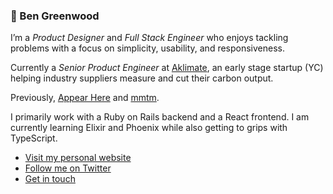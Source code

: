 ### 👋 Ben Greenwood

I’m a _Product Designer_ and _Full Stack Engineer_ who enjoys tackling problems with a focus on simplicity, usability, and responsiveness.

Currently a _Senior Product Engineer_ at [Aklimate](https://www.getaklimate.com), an early stage startup (YC) helping industry suppliers measure and cut their carbon output.

Previously, [Appear Here](https://appearhere.co.uk) and [mmtm](https://mmtm.io).

I primarily work with a Ruby on Rails backend and a React frontend. I am currently learning Elixir and Phoenix while also getting to grips with TypeScript.

- [Visit my personal website](https://ben-greenwood.com)
- [Follow me on Twitter](https://twitter.com/_beanacre)
- [Get in touch](mailto:ben.224@hotmail.co.uk)
